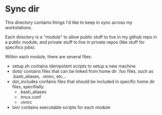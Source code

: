 # Sync dir

This directory contains things I'd like to keep in sync across my workstations.

Each directory is a "module" to allow public stuff to live in my github repo in
a public module, and private stuff to live in private repos (like stuff for
specifics jobs).

Within each module, there are several files:

* setup.sh contains idempotent scripts to setup a new machine
* dots/ contains files that can be linked from home dir .foo files, such as
  .bash\_aliases, .vimrc, etc...
* dot\_includes confains files that should be included in specific home dir
  files, specifially:
  * .bash\_aliases
  * .tmux.conf
  * .vimrc
* bin/ contains executable scripts for each module
